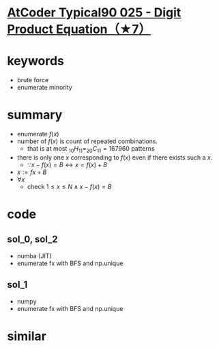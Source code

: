 # [AtCoder Typical90 025 - Digit Product Equation（★7）](https://atcoder.jp/contests/typical90/tasks/typical90_y)


# keywords 
- brute force 
- enumerate minority


# summary 
- enumerate $f(x)$
- number of $f(x)$ is count of repeated combinations.
  - that is at most $_{10}H_{11} = _{20}C_{11} = 167960$ patterns
- there is only one $x$ corresponding to $f(x)$ even if there exists such a $x$.
  - $\because x - f(x) = B \leftrightarrow x = f(x) + B$
- $x := fx + B$
- $\forall{x}$
  - check $1 \le x \le N \land x - f(x) = B$

# code 

## sol_0, sol_2 
- numba (JIT)
- enumerate fx with BFS and np.unique 

## sol_1
- numpy
- enumerate fx with BFS and np.unique


# similar 
